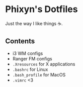 # Phixyn's Dotfiles

Just the way I like things ☕.

## Contents

* i3 WM configs
* Ranger FM configs
* `.Xresources` for X applications
* `.bashrc` for Linux
* `.bash_profile` for MacOS
* `.vimrc` <3

